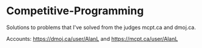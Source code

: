 # Competitive-Programming
Solutions to problems that I've solved from the judges mcpt.ca and dmoj.ca.

Accounts: https://dmoj.ca/user/AlanL and https://mcpt.ca/user/AlanL
